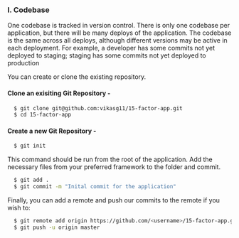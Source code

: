 ### I.	Codebase
One codebase is tracked in version control. There is only one codebase per application, but there will be many deploys of the application.
The codebase is the same across all deploys, although different versions may be active in each deployment. For example, a developer has some commits not yet deployed to staging; staging has some commits not yet deployed to production

You can create or clone the existing repository.

#### Clone an exisiting Git Repository -
```sh
  $ git clone git@github.com:vikasg11/15-factor-app.git
  $ cd 15-factor-app
```


#### Create a new Git Repository -
```sh
  $ git init
```
This command should be run from the root of the application. Add the necessary files from your preferred framework to the folder and commit.

```sh
  $ git add .
  $ git commit -m "Inital commit for the application"
```
Finally, you can add a remote and push our commits to the remote if you wish to:

```sh
  $ git remote add origin https://github.com/<username>/15-factor-app.git
  $ git push -u origin master
```